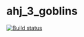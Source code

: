 # ahj_3_goblins

[![Build status](https://ci.appveyor.com/api/projects/status/t8pkwa3lo7noqx47?svg=true)](https://ci.appveyor.com/project/AplusIv/ahj-3-1-goblins)

